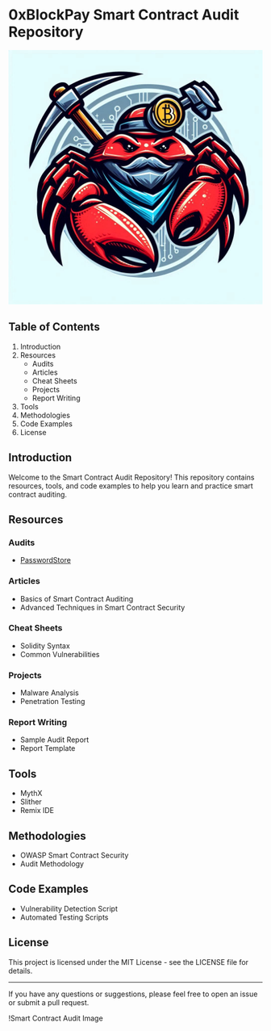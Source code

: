 # 0xBlockPay Smart Contract Audit Repository

![](logo.jpg)

## Table of Contents
1. Introduction
2. Resources
   - Audits
   - Articles
   - Cheat Sheets
   - Projects
   - Report Writing
3. Tools
4. Methodologies
5. Code Examples
6. License

## Introduction
Welcome to the Smart Contract Audit Repository! This repository contains resources, tools, and code examples to help you learn and practice smart contract auditing.

## Resources

### Audits
- [PasswordStore](./2024-09-25-password-store.pdf)

### Articles
- Basics of Smart Contract Auditing
- Advanced Techniques in Smart Contract Security

### Cheat Sheets
- Solidity Syntax
- Common Vulnerabilities

### Projects
- Malware Analysis
- Penetration Testing

### Report Writing
- Sample Audit Report
- Report Template

## Tools
- MythX
- Slither
- Remix IDE

## Methodologies
- OWASP Smart Contract Security
- Audit Methodology

## Code Examples
- Vulnerability Detection Script
- Automated Testing Scripts

## License
This project is licensed under the MIT License - see the LICENSE file for details.

---

If you have any questions or suggestions, please feel free to open an issue or submit a pull request.

!Smart Contract Audit Image
